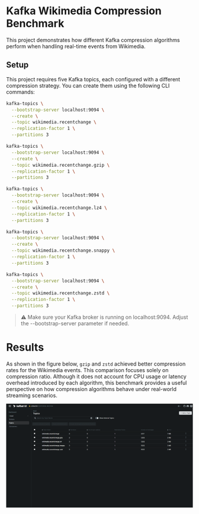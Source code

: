 # Kafka Wikimedia Compression Benchmark

This project demonstrates how different Kafka compression algorithms perform when handling real-time events from Wikimedia.

## Setup

This project requires five Kafka topics, each configured with a different compression strategy. You can create them using the following CLI commands:

```bash
kafka-topics \
  --bootstrap-server localhost:9094 \
  --create \
  --topic wikimedia.recentchange \
  --replication-factor 1 \
  --partitions 3
```

```bash
kafka-topics \
  --bootstrap-server localhost:9094 \
  --create \
  --topic wikimedia.recentchange.gzip \
  --replication-factor 1 \
  --partitions 3
```

```bash
kafka-topics \
  --bootstrap-server localhost:9094 \
  --create \
  --topic wikimedia.recentchange.lz4 \
  --replication-factor 1 \
  --partitions 3
```

```bash
kafka-topics \
  --bootstrap-server localhost:9094 \
  --create \
  --topic wikimedia.recentchange.snappy \
  --replication-factor 1 \
  --partitions 3
```

```bash
kafka-topics \
  --bootstrap-server localhost:9094 \
  --create \
  --topic wikimedia.recentchange.zstd \
  --replication-factor 1 \
  --partitions 3
```

> ⚠️ Make sure your Kafka broker is running on localhost:9094. Adjust the --bootstrap-server parameter if needed.

# Results

As shown in the figure below, `gzip` and `zstd` achieved better compression rates for the Wikimedia events. This comparison focuses solely on compression ratio. Although it does not account for CPU usage or latency overhead introduced by each algorithm, this benchmark provides a useful perspective on how compression algorithms behave under real-world streaming scenarios.

<img src="assets/result.png">